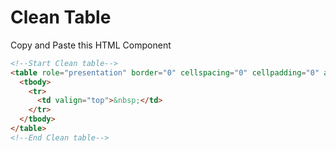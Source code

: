 # Clean Table
Copy and Paste this HTML Component

```html
<!--Start Clean table-->
<table role="presentation" border="0" cellspacing="0" cellpadding="0" align="center" width="100%">
  <tbody>
    <tr>
      <td valign="top">&nbsp;</td>
    </tr>
  </tbody>
</table>
<!--End Clean table-->
```

